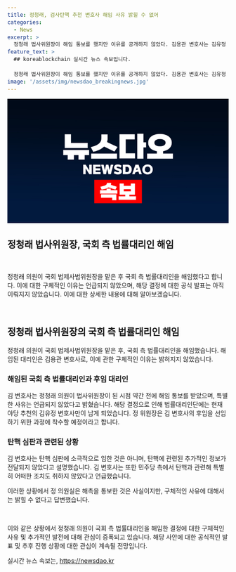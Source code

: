 ```yaml
---
title: 정청래, 검사탄핵 추천 변호사 해임 사유 밝힐 수 없어
categories:
  - News
excerpt: >
  정청래 법사위원장이 해임 통보를 했지만 이유를 공개하지 않았다. 김용관 변호사는 김유정 변호사와 함께 탄핵 심판을 대리했으나, 정 의원에 의해 해임당했다. 그러나 김 변호사는 특별한 이유 없이 해임을 받았다고 전했고, 정 의원실도 구체적인 이유를 밝히지 않았다. 현재 정 위원장은 김 변호사의 후임을 선임할 예정이다.
feature_text: >
  ## koreablockchain 실시간 뉴스 속보입니다.

  정청래 법사위원장이 해임 통보를 했지만 이유를 공개하지 않았다. 김용관 변호사는 김유정 변호사와 함께 탄핵 심판을 대리했으나, 정 의원에 의해 해임당했다. 그러나 김 변호사는 특별한 이유 없이 해임을 받았다고 전했고, 정 의원실도 구체적인 이유를 밝히지 않았다. 현재 정 위원장은 김 변호사의 후임을 선임할 예정이다.
image: '/assets/img/newsdao_breakingnews.jpg'
---
```


<p><img src="/assets/img/newsdao_breakingnews.jpg" alt="koreablockchain 속보" /></p>

<h2 data-ke-size="size24">정청래 법사위원장, 국회 측 법률대리인 해임</h2>

<p data-ke-size="size16">&nbsp;</p>

<p>정청래 의원이 국회 법제사법위원장을 맡은 후 국회 측 법률대리인을 해임했다고 합니다. 이에 대한 구체적인 이유는 언급되지 않았으며, 해당 결정에 대한 공식 발표는 아직 이뤄지지 않았습니다. 이에 대한 상세한 내용에 대해 알아보겠습니다.</p>

<p data-ke-size="size16">&nbsp;</p>

<h2 data-ke-size="size26">정청래 법사위원장의 국회 측 법률대리인 해임</h2>

<p data-ke-size="size16"></p>

<p>정청래 의원이 국회 법제사법위원장을 맡은 후, 국회 측 법률대리인을 해임했습니다. 해임된 대리인은 김용관 변호사로, 이에 관한 구체적인 이유는 밝혀지지 않았습니다. </p>

<h3 data-ke-size="size24">해임된 국회 측 법률대리인과 후임 대리인</h3>

<p data-ke-size="size16"></p>

<p>김 변호사는 정청래 의원이 법사위원장이 된 시점 약간 전에 해임 통보를 받았으며, 특별한 사유는 언급되지 않았다고 밝혔습니다. 해당 결정으로 인해 법률대리인단에는 현재 야당 추천의 김유정 변호사만이 남게 되었습니다. 정 위원장은 김 변호사의 후임을 선임하기 위한 과정에 착수할 예정이라고 합니다.</p>

<h3 data-ke-size="size24">탄핵 심판과 관련된 상황</h3>

<p data-ke-size="size16"></p>

<p>김 변호사는 탄핵 심판에 소극적으로 임한 것은 아니며, 탄핵에 관련된 추가적인 정보가 전달되지 않았다고 설명했습니다. 김 변호사는 또한 민주당 측에서 탄핵과 관련해 특별히 어떠한 조치도 취하지 않았다고 언급했습니다.</p>

<p>이러한 상황에서 정 의원실은 해촉을 통보한 것은 사실이지만, 구체적인 사유에 대해서는 밝힐 수 없다고 답변했습니다.</p>

<p data-ke-size="size16">&nbsp;</p>

<p>이와 같은 상황에서 정청래 의원이 국회 측 법률대리인을 해임한 결정에 대한 구체적인 사유 및 추가적인 발전에 대해 관심이 증폭되고 있습니다. 해당 사안에 대한 공식적인 발표 및 추후 진행 상황에 대한 관심이 계속될 전망입니다.</p>
실시간 뉴스 속보는, <a href="https://newsdao.kr" rel="dofollow">https://newsdao.kr</a>


